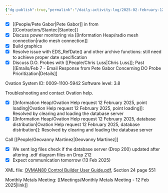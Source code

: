 ```yaml
---
{"dg-publish":true,"permalink":"/daily-activity-log/2025-02-february-12/","noteIcon":"","created":"2025-07-07T14:23:43.062-05:00"}
---
```


- [x]  [[People/Pete Gabor\|Pete Gabor]] in from [[Contractors/Stantec\|Stantec]]
- [x] Discuss power monitoring via [[Information Heap/radio mesh connection\|radio mesh connection]]
- [x] Build graphics
- [x] Resolve issue with EDS_RefDate() and other archive functions: still need to achieve proper date specification
- [x] Discuss D.O. Probes with [[People/Chris Luss\|Chris Luss]]; Past [[Emails/Feb 7 - Email Response from Pete Gabor Concerning DO Probe Prioritization\|Details]]

Ovation System ID: 0009-1100-5942
Software level: 3.8

Troubleshooting and contact Ovation help.
- [x] [[Information Heap/Ovation Help request 12 February 2025, point loading\|Ovation Help request 12 February 2025, point loading]]: Resolved by clearing and loading the database server
- [x] [[Information Heap/Ovation Help request 12 February 2025, database distribution\|Ovation Help request 12 February 2025, database distribution]]: Resolved by clearing and loading the database server

Call [[People/Geovanny Martinez\|Geovanny Martinez]]
- [x] We sent log files check if the database server (Drop 200) updated after altering .edf diagram files on Drop 212 
- [x] Expect communication tomorrow (13 Feb 2025)

XML file: [OVMAN80 Control Builder User Guide.pdf](file:///C:/Users/george.bennett/Downloads/OVMAN80%20Control%20Builder%20User%20Guide.pdf), Section 24 page 551

Monthly Metals Meeting: [[Meetings/Monthly Metals Meeting - 12 Feb 2025\|link]]